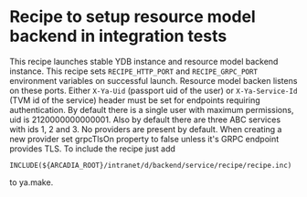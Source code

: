 # Recipe to setup resource model backend in integration tests
This recipe launches stable YDB instance and resource model backend instance.
This recipe sets `RECIPE_HTTP_PORT` and `RECIPE_GRPC_PORT` environment variables on successful launch. Resource model backen listens on these ports.
Either `X-Ya-Uid` (passport uid of the user) or `X-Ya-Service-Id` (TVM id of the service) header must be set for endpoints requiring authentication.
By default there is a single user with maximum permissions, uid is 2120000000000001.
Also by default there are three ABC services with ids 1, 2 and 3.
No providers are present by default. When creating a new provider set grpcTlsOn property to false unless it's GRPC endpoint provides TLS.
To include the recipe just add
```
INCLUDE(${ARCADIA_ROOT}/intranet/d/backend/service/recipe/recipe.inc)
```
to ya.make.

